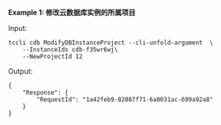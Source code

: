 **Example 1: 修改云数据库实例的所属项目**



Input: 

```
tccli cdb ModifyDBInstanceProject --cli-unfold-argument  \
    --InstanceIds cdb-f35wr6wj\
    --NewProjectId 12
```

Output: 
```
{
    "Response": {
        "RequestId": "1a42feb9-82087f71-6a0031ac-699a92a8"
    }
}
```

